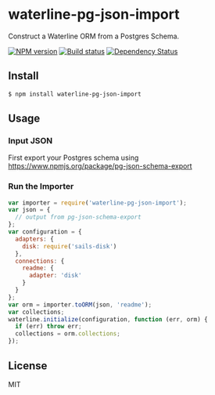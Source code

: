 waterline-pg-json-import
========================

Construct a Waterline ORM from a Postgres Schema.

[![NPM version][npm-image]][npm-url]
[![Build status][travis-image]][travis-url]
[![Dependency Status][daviddm-image]][daviddm-url]

## Install
```sh
$ npm install waterline-pg-json-import
```

## Usage

### Input JSON
First export your Postgres schema using https://www.npmjs.org/package/pg-json-schema-export

### Run the Importer
```js
var importer = require('waterline-pg-json-import');
var json = {
  // output from pg-json-schema-export
};
var configuration = {
  adapters: {
    disk: require('sails-disk')
  },
  connections: {
    readme: {
      adapter: 'disk'
    }
  }
};
var orm = importer.toORM(json, 'readme');
var collections;
waterline.initialize(configuration, function (err, orm) {
  if (err) throw err;
  collections = orm.collections;
});

```

## License
MIT

[npm-image]: https://img.shields.io/npm/v/waterline-pg-json-import.svg?style=flat
[npm-url]: https://npmjs.org/package/waterline-pg-json-import
[travis-image]: https://img.shields.io/travis/tjwebb/waterline-pg-json-import.svg?style=flat
[travis-url]: https://travis-ci.org/tjwebb/pg-json-schema-export
[daviddm-image]: http://img.shields.io/david/tjwebb/waterline-pg-json-import.svg?style=flat
[daviddm-url]: https://david-dm.org/tjwebb/waterline-pg-json-import
